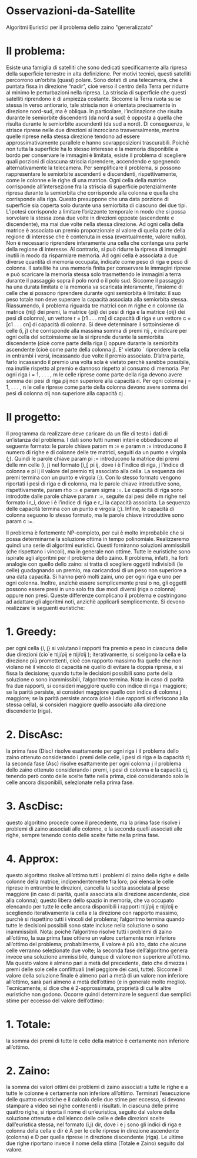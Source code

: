 # Osservazioni-da-Satellite
Algoritmi Euristici per il problema dello zaino "generalizzato"

# Il problema: #
Esiste una famiglia di satelliti che sono dedicati specificamente alla
ripresa della superficie terrestre in alta definizione. 
Per motivi tecnici, questi satelliti
percorrono un’orbita (quasi) polare. Sono dotati di una telecamera, che è puntata
fissa in direzione “nadir”, cioè verso il centro della Terra per ridurre al minimo le
perturbazioni nella ripresa. La striscia di superficie che questi satelliti riprendono
è di ampiezza costante. Siccome la Terra ruota su se stessa in verso antiorario,
tale striscia non è orientata precisamente in direzione nord-sud, ma è obliqua. In
particolare, l’inclinazione che risulta durante le semiorbite discendenti (da nord a
sud) è opposta a quella che risulta durante le semiorbite ascendenti (da sud a nord).
Di conseguenza, le strisce riprese nelle due direzioni si incrociano trasversalmente,
mentre quelle riprese nella stessa direzione tendono ad essere approssimativamente
parallele e hanno sovrapposizioni trascurabili.
Poichè non tutta la superficie ha lo stesso interesse e la memoria disponibile a
bordo per conservare le immagini è limitata, esiste il problema di scegliere quali
porzioni di ciascuna striscia riprendere, accendendo e spegnendo alternativamente
la telecamera.
Per semplificare il problema, si possono rappresentare le semiorbite ascendenti e
discendenti, rispettivamente, come le colonne e le righe di una matrice. Ogni cella
della matrice corrisponde all’intersezione fra la striscia di superficie potenzialmente
ripresa durante la semiorbita che corrisponde alla colonna e quella che corrisponde
alla riga. Questo presuppone che una data porzione di superficie sia coperta solo
durante una semiorbita di ciascuno dei due tipi.
L’ipotesi corrisponde a limitare l’orizzonte temporale in modo che si possa sorvolare
la stessa zona due volte in direzioni opposte (ascendente e discendente),
ma mai due volte nella stessa direzione.
Ad ogni cella della matrice è associato un premio proporzionale al valore di quella
parte della regione di interesse che è contenuta in essa (eventualmente, valore nullo).
Non è necessario riprendere interamente una cella che contenga una parte della
regione di interesse. Al contrario, si può ridurre la ripresa di immagini inutili in
modo da risparmiare memoria.
Ad ogni cella è associata a due diverse quantità di memoria occupata, indicate come
peso di riga e peso di colonna.
Il satellite ha una memoria finita per conservare le immagini riprese e può scaricare 
la memoria stessa solo trasmettendo le immagini a terra durante il passaggio
sopra il polo nord o il polo sud. Siccome il passaggio ha una durata limitata e la
memoria va scaricata interamente, l’insieme di celle che si possono riprendere durante
ogni semiorbita è limitato: il suo peso totale non deve superare la capacità
associata alla semiorbita stessa.
Riassumendo, il problema riguarda tre matrici con m righe e n colonne (la
matrice {πij} dei premi, la matrice {ρij} dei pesi di riga e la matrice {σij} dei pesi
di colonna), un vettore r = [r1 . . . rm] di capacità di riga e un vettore c = [c1 . . . cn] di
capacità di colonna. Si deve determinare il sottoinsieme di celle (i, j) che corrisponde
alla massima somma di premi πij , e indicare per ogni cella del sottoinsieme se la
si riprende durante la semiorbita discendente (cioè come parte della riga i) oppure
durante la semiorbita ascendente (cioè come parte della colonna j). E' vietato `
riprendere la cella in entrambi i versi, incassando due volte il premio associato.
D’altra parte, farlo incassando il premio una volta sola è vietato perchè sarebbe
possibile, ma inutile rispetto al premio e dannoso rispetto al consumo di memoria.
Per ogni riga i = 1, . . . , m le celle riprese come parte della riga devono avere somma
dei pesi di riga ρij non superiore alla capacità ri. Per ogni colonna j = 1, . . . , n le
celle riprese come parte della colonna devono avere somma dei pesi di colonna σij
non superiore alla capacità cj .
# Il progetto:
Il programma da realizzare deve caricare da un file di testo i dati di
un’istanza del problema. I dati sono tutti numeri interi e obbediscono al seguente
formato: le parole chiave param m := e param n := introducono il numero di righe e
di colonne delle tre matrici, seguiti da un punto e virgola (;). Quindi le parole chiave
param pi := introducono la matrice dei premi delle mn celle (i, j) nel formato
[i,j] pi ij, dove i è l’indice di riga, j l’indice di colonna e pi ij il valore del premio πij
associato alla cella. La sequenza dei premi termina con un punto e virgola (;).
Con lo stesso formato vengono riportati i pesi di riga e di colonna, ma le parole
chiave introduttive sono, rispettivamente, param rho := e param sigma :=.
Le capacità di riga sono introdotte dalle parole chiave param r :=, seguite dai
pesi delle m righe nel formato i r_i, dove i è l’indice di riga e r_i la capacità
associata. La sequenza delle capacità termina con un punto e virgola (;).
Infine, le capacità di colonna seguono lo stesso formato, ma le parole chiave introduttive sono param c :=.

Il problema è fortemente NP-completo, per cui è molto improbabile che si possa
determinarne la soluzione ottima in tempo polinomiale. Realizzeremo quindi una
serie di algoritmi euristici. Questi forniranno soluzioni ammissibili (che rispettano
i vincoli), ma in generale non ottime.
Tutte le euristiche sono ispirate agli algoritmi per il problema dello zaino.
Il problema, infatti, ha forti analogie con quello dello zaino: si tratta di
scegliere oggetti indivisibili (le celle) guadagnando un premio, ma caricandosi di un
peso non superiore a una data capacità. Si hanno però molti zaini, uno per ogni
riga e uno per ogni colonna. Inoltre, anzichè essere semplicemente presi o no, gli
oggetti possono essere presi in uno solo fra due modi diversi (riga o colonna) oppure
non presi. Queste differenze complicano il problema e costringono ad adattare gli
algoritmi noti, anzichè applicarli semplicemente.
Si devono realizzare le seguenti euristiche:
# 1. Greedy:
per ogni cella {i, j} si valutano i rapporti fra premio e peso in
ciascuna delle due direzioni (cio`e πij/ρij e πij/σij ); iterativamente, si scelgono
la cella e la direzione più promettenti, cioè con rapporto massimo fra quelle che
non violano nè il vincolo di capacità nè quello di evitare la doppia ripresa, e si
fissa la decisione; quando tutte le decisioni possibili sono parte della soluzione
o sono inammissibili, l’algoritmo termina.
Nota: in caso di parità fra due rapporti, si consideri maggiore quello con
indice di riga i maggiore; se la parità persiste, si consideri maggiore quello
con indice di colonna j maggiore; se la parità persiste ancora (cioè i due
rapporti si riferiscono alla stessa cella), si consideri maggiore quello associato
alla direzione discendente (riga).
# 2. DiscAsc:
la prima fase (Disc) risolve esattamente per ogni riga i il problema
dello zaino ottenuto considerando i premi delle celle, i pesi di riga e la capacità ri;
la seconda fase (Asc) risolve esattamente per ogni colonna j il problema
dello zaino ottenuto considerando i premi, i pesi di colonna e la capacità cj,
tenendo però conto delle scelte fatte nella prima, cioè considerando solo le
celle ancora disponibili, selezionate nella prima fase.
# 3. AscDisc: 
questo algoritmo procede come il precedente, ma la prima fase
risolve i problemi di zaino associati alle colonne, e la seconda quelli associati
alle righe, sempre tenendo conto delle scelte fatte nella prima fase.
# 4. Approx: 
questo algoritmo risolve all’ottimo tutti i problemi di zaino delle righe
e delle colonne della matrice, indipendentemente fra loro; poi elenca le
celle riprese in entrambe le direzioni, cancella la scelta associata al peso maggiore 
(in caso di parità, quella associata alla direzione ascendente, cioè alla
colonna); questo libera dello spazio in memoria, che va occupato elencando
per tutte le celle ancora disponibili i rapporti πij/ρij e πij/σij e scegliendo
iterativamente la cella e la direzione con rapporto massimo, purchè si rispettino
tutti i vincoli del problema; l’algoritmo termina quando tutte le decisioni
possibili sono state incluse nella soluzione o sono inammissibili.
Nota: poichè l’algoritmo risolve tutti i problemi di zaino all’ottimo, la sua
prima fase ottiene un valore certamente non inferiore all’ottimo del problema;
probabilmente, il valore è più alto, dato che alcune celle verranno selezionate
due volte; la seconda fase dell’algoritmo genera invece una soluzione ammissibile,
dunque di valore non superiore all’ottimo. Ma questo valore è almeno
pari a metà del precedente, dato che dimezza i premi delle sole celle conflittuali 
(nel peggiore dei casi, tutte). Siccome il valore della soluzione finale è
almeno pari a metà di un valore non inferiore all’ottimo, sarà pari almeno a
metà dell’ottimo (e in generale molto meglio). Tecnicamente, si dice che è
2-approssimata, proprietà di cui le altre euristiche non godono.
Occorre quindi determinare le seguenti due semplici stime per eccesso del valore
dell’ottimo:
# 1. Totale: 
la somma dei premi di tutte le celle della matrice è certamente non
inferiore all’ottimo.
# 2. Zaino:
la somma dei valori ottimi dei problemi di zaino associati a tutte le
righe e a tutte le colonne è certamente non inferiore all’ottimo.
Terminati l’esecuzione delle quattro euristiche e il calcolo delle due stime per
eccesso, si devono stampare a video sei righe contenenti i risultati. In ciascuna
delle prime quattro righe, si riporta il nome di un’euristica, seguito dal valore della
soluzione ottenuta e dall’elenco delle celle e delle direzioni scelte dall’euristica stessa,
nel formato (i,j) dir, dove i e j sono gli indici di riga e colonna della cella e 
dir è A per le celle riprese in direzione ascendente (colonna) e D per quelle riprese 
in direzione discendente (riga).
Le ultime due righe riportano invece il nome della stima (Totale e Zaino) seguito
dal valore.
